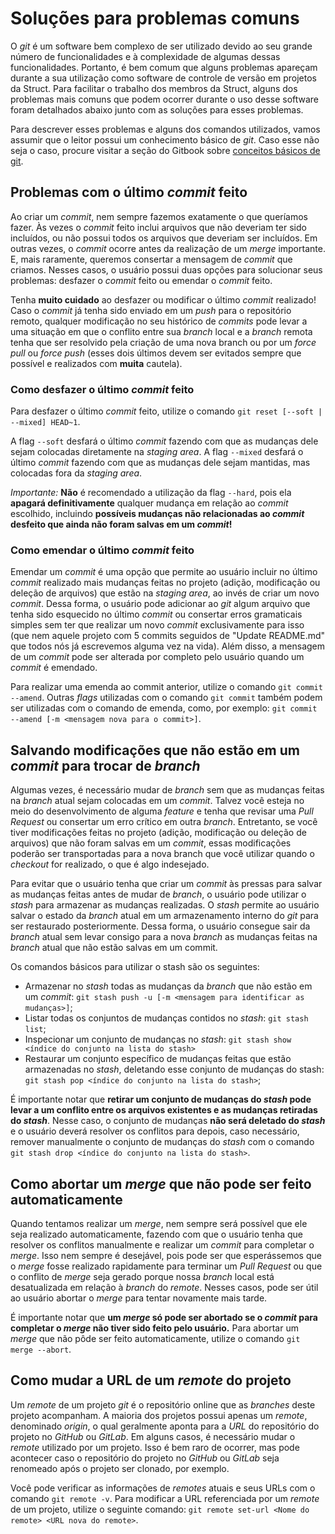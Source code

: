 # Soluções para problemas comuns

O *git* é um software bem complexo de ser utilizado devido ao seu grande número de funcionalidades e à complexidade de algumas dessas funcionalidades. Portanto, é bem comum que alguns problemas apareçam durante a sua utilização como software de controle de versão em projetos da Struct. Para facilitar o trabalho dos membros da Struct, alguns dos problemas mais comuns que podem ocorrer durante o uso desse software foram detalhados abaixo junto com as soluções para esses problemas.

Para descrever esses problemas e alguns dos comandos utilizados, vamos assumir que o leitor possui um conhecimento básico de *git*. Caso esse não seja o caso, procure visitar a seção do Gitbook sobre [conceitos básicos de git](./conceitos-basicos.md).

## Problemas com o último *commit* feito

Ao criar um *commit*, nem sempre fazemos exatamente o que queríamos fazer. Às vezes o *commit* feito inclui arquivos que não deveriam ter sido incluídos, ou não possui todos os arquivos que deveriam ser incluídos. Em outras vezes, o *commit* ocorre antes da realização de um *merge* importante. E, mais raramente, queremos consertar a mensagem de *commit* que criamos. Nesses casos, o usuário possui duas opções para solucionar seus problemas: desfazer o *commit* feito ou emendar o *commit* feito.

Tenha **muito cuidado** ao desfazer ou modificar o último *commit* realizado! Caso o *commit* já tenha sido enviado em um *push* para o repositório remoto, qualquer modificação no seu histórico de *commits* pode levar a uma situação em que o conflito entre sua *branch* local e a *branch* remota tenha que ser resolvido pela criação de uma nova branch ou por um *force pull* ou *force push* \(esses dois últimos devem ser evitados sempre que possível e realizados com **muita** cautela\).

### Como desfazer o último *commit* feito

Para desfazer o último *commit* feito, utilize o comando `git reset [--soft | --mixed] HEAD~1`.

A flag `--soft` desfará o último *commit* fazendo com que as mudanças dele sejam colocadas diretamente na *staging area*. A flag `--mixed` desfará o último *commit* fazendo com que as mudanças dele sejam mantidas, mas colocadas fora da *staging area*.

*Importante:* **Não** é recomendado a utilização da flag `--hard`, pois ela **apagará definitivamente** qualquer mudança em relação ao *commit* escolhido, incluindo **possíveis mudanças não relacionadas ao _commit_ desfeito que ainda não foram salvas em um _commit_!**

### Como emendar o último *commit* feito

Emendar um *commit* é uma opção que permite ao usuário incluir no último *commit* realizado mais mudanças feitas no projeto \(adição, modificação ou deleção de arquivos\) que estão na *staging area*, ao invés de criar um novo *commit*. Dessa forma, o usuário pode adicionar ao *git* algum arquivo que tenha sido esquecido no último *commit* ou consertar erros gramaticais simples sem ter que realizar um novo *commit* exclusivamente para isso \(que nem aquele projeto com 5 commits seguidos de "Update README.md" que todos nós já escrevemos alguma vez na vida\). Além disso, a mensagem de um *commit* pode ser alterada por completo pelo usuário quando um *commit* é emendado.

Para realizar uma emenda ao commit anterior, utilize o comando `git commit --amend`. Outras *flags* utilizadas com o comando `git commit` também podem ser utilizadas com o comando de emenda, como, por exemplo: `git commit --amend [-m <mensagem nova para o commit>]`.

## Salvando modificações que não estão em um *commit* para trocar de *branch*

Algumas vezes, é necessário mudar de *branch* sem que as mudanças feitas na *branch* atual sejam colocadas em um *commit*. Talvez você esteja no meio do desenvolvimento de alguma *feature* e tenha que revisar uma *Pull Request* ou consertar um erro crítico em outra *branch*. Entretanto, se você tiver modificações feitas no projeto (adição, modificação ou deleção de arquivos) que não foram salvas em um *commit*, essas modificações poderão ser transportadas para a nova branch que você utilizar quando o *checkout* for realizado, o que é algo indesejado.

Para evitar que o usuário tenha que criar um *commit* às pressas para salvar as mudanças feitas antes de mudar de *branch*, o usuário pode utilizar o *stash* para armazenar as mudanças realizadas. O *stash* permite ao usuário salvar o estado da *branch* atual em um armazenamento interno do *git* para ser restaurado posteriormente. Dessa forma, o usuário consegue sair da *branch* atual sem levar consigo para a nova *branch* as mudanças feitas na *branch* atual que não estão salvas em um commit.

Os comandos básicos para utilizar o stash são os seguintes:

* Armazenar no *stash* todas as mudanças da *branch* que não estão em um *commit*: `git stash push -u [-m <mensagem para identificar as mudanças>]`;
* Listar todas os conjuntos de mudanças contidos no *stash*: `git stash list`;
* Inspecionar um conjunto de mudanças no *stash*: `git stash show <índice do conjunto na lista do stash>`
* Restaurar um conjunto específico de mudanças feitas que estão armazenadas no *stash*, deletando esse conjunto de mudanças do stash: `git stash pop <índice do conjunto na lista do stash>`;

É importante notar que **retirar um conjunto de mudanças do _stash_ pode levar a um conflito entre os arquivos existentes e as mudanças retiradas do _stash_**. Nesse caso, o conjunto de mudanças **não será deletado do _stash_** e o usuário deverá resolver os conflitos para depois, caso necessário, remover manualmente o conjunto de mudanças do *stash* com o comando `git stash drop <índice do conjunto na lista do stash>`.

## Como abortar um *merge* que não pode ser feito automaticamente

Quando tentamos realizar um *merge*, nem sempre será possível que ele seja realizado automaticamente, fazendo com que o usuário tenha que resolver os conflitos manualmente e realizar um *commit* para completar o *merge*. Isso nem sempre é desejável, pois pode ser que esperássemos que o *merge* fosse realizado rapidamente para terminar um *Pull Request* ou que o conflito de *merge* seja gerado porque nossa *branch* local está desatualizada em relação à *branch* do *remote*. Nesses casos, pode ser útil ao usuário abortar o *merge* para tentar novamente mais tarde.

É importante notar que **um _merge_ só pode ser abortado se o _commit_ para completar o _merge_ não tiver sido feito pelo usuário.** Para abortar um *merge* que não pôde ser feito automaticamente,  utilize o comando `git merge --abort`.

## Como mudar a URL de um *remote* do projeto

Um *remote* de um projeto *git* é o repositório online que as *branches* deste projeto acompanham. A maioria dos projetos possui apenas um *remote*, denominado *origin*, o qual geralmente aponta para a *URL* do repositório do projeto no *GitHub* ou *GitLab*. Em alguns casos, é necessário mudar o *remote* utilizado por um projeto. Isso é bem raro de ocorrer, mas pode acontecer caso o repositório do projeto no *GitHub* ou *GitLab* seja renomeado após o projeto ser clonado, por exemplo.

Você pode verificar as informações de *remotes* atuais e seus URLs com o comando `git remote -v`. Para modificar a URL referenciada por um *remote* de um projeto, utilize o seguinte comando: `git remote set-url <Nome do remote> <URL nova do remote>`.

